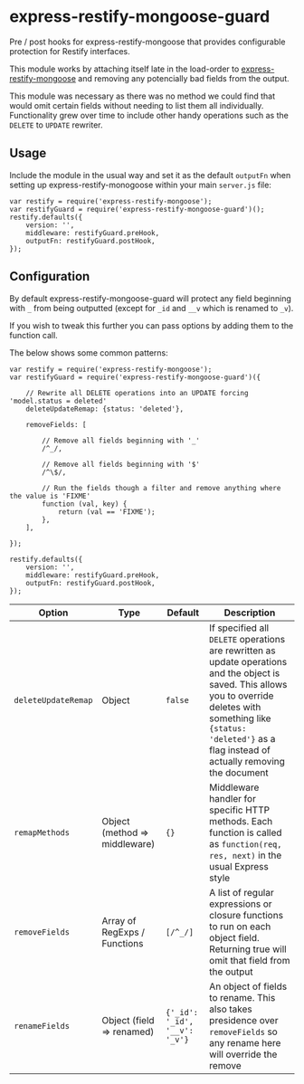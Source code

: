 express-restify-mongoose-guard
==============================
Pre / post hooks for express-restify-mongoose that provides configurable protection for Restify interfaces.

This module works by attaching itself late in the load-order to [express-restify-mongoose](https://www.npmjs.com/package/express-restify-mongoose) and removing any potencially bad fields from the output.

This module was necessary as there was no method we could find that would omit certain fields without needing to list them all individually. Functionality grew over time to include other handy operations such as the `DELETE` to `UPDATE` rewriter.


Usage
-----

Include the module in the usual way and set it as the default `outputFn` when setting up express-restify-monogoose within your main `server.js` file:


	var restify = require('express-restify-mongoose');
	var restifyGuard = require('express-restify-mongoose-guard')();
	restify.defaults({
		version: '',
		middleware: restifyGuard.preHook,
		outputFn: restifyGuard.postHook,
	});


Configuration
-------------
By default express-restify-mongoose-guard will protect any field beginning with `_` from being outputted (except for `_id` and `__v` which is renamed to `_v`).

If you wish to tweak this further you can pass options by adding them to the function call.

The below shows some common patterns:


	var restify = require('express-restify-mongoose');
	var restifyGuard = require('express-restify-mongoose-guard')({

		// Rewrite all DELETE operations into an UPDATE forcing 'model.status = deleted'
		deleteUpdateRemap: {status: 'deleted'},

		removeFields: [

			// Remove all fields beginning with '_'
			/^_/, 

			// Remove all fields beginning with '$'
			/^\$/,

			// Run the fields though a filter and remove anything where the value is 'FIXME'
			function (val, key) {
				return (val == 'FIXME');
			},
		],

	});

	restify.defaults({
		version: '',
		middleware: restifyGuard.preHook,
		outputFn: restifyGuard.postHook,
	});


| Option              | Type                          | Default                       | Description    |
|---------------------|-------------------------------|-------------------------------|----------------|
| `deleteUpdateRemap` | Object                        | `false`                       | If specified all `DELETE` operations are rewritten as update operations and the object is saved. This allows you to override deletes with something like `{status: 'deleted'}` as a flag instead of actually removing the document |
| `remapMethods`      | Object (method => middleware) | `{}`                          | Middleware handler for specific HTTP methods. Each function is called as `function(req, res, next)` in the usual Express style |
| `removeFields`      | Array of RegExps / Functions  | `[/^_/]`                      | A list of regular expressions or closure functions to run on each object field. Returning true will omit that field from the output |
| `renameFields`      | Object (field => renamed)     | `{'_id': '_id', '__v': '_v'}` | An object of fields to rename. This also takes presidence over `removeFields` so any rename here will override the remove |
